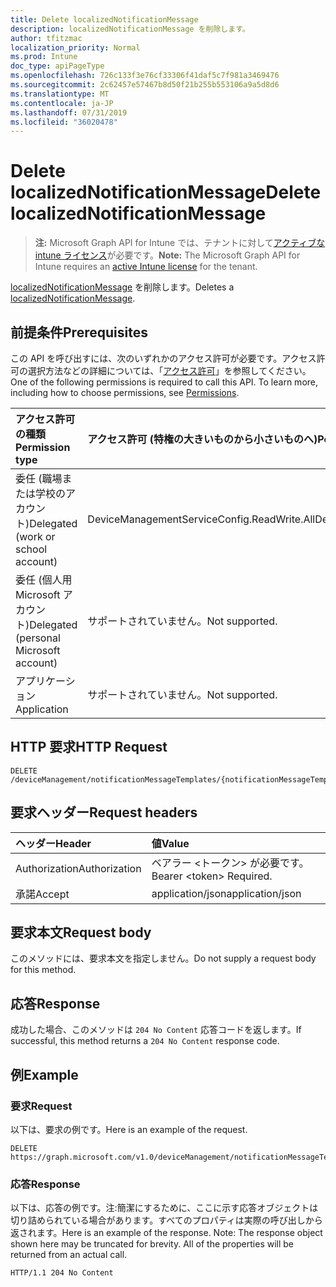 ```yaml
---
title: Delete localizedNotificationMessage
description: localizedNotificationMessage を削除します。
author: tfitzmac
localization_priority: Normal
ms.prod: Intune
doc_type: apiPageType
ms.openlocfilehash: 726c133f3e76cf33306f41daf5c7f981a3469476
ms.sourcegitcommit: 2c62457e57467b8d50f21b255b553106a9a5d8d6
ms.translationtype: MT
ms.contentlocale: ja-JP
ms.lasthandoff: 07/31/2019
ms.locfileid: "36020478"
---
```

# <a name="delete-localizednotificationmessage"></a><span data-ttu-id="62b55-103">Delete localizedNotificationMessage</span><span class="sxs-lookup"><span data-stu-id="62b55-103">Delete localizedNotificationMessage</span></span>

> <span data-ttu-id="62b55-104">**注:** Microsoft Graph API for Intune では、テナントに対して[アクティブな intune ライセンス](https://go.microsoft.com/fwlink/?linkid=839381)が必要です。</span><span class="sxs-lookup"><span data-stu-id="62b55-104">**Note:** The Microsoft Graph API for Intune requires an [active Intune license](https://go.microsoft.com/fwlink/?linkid=839381) for the tenant.</span></span>

<span data-ttu-id="62b55-105">[localizedNotificationMessage](../resources/intune-notification-localizednotificationmessage.md) を削除します。</span><span class="sxs-lookup"><span data-stu-id="62b55-105">Deletes a [localizedNotificationMessage](../resources/intune-notification-localizednotificationmessage.md).</span></span>

## <a name="prerequisites"></a><span data-ttu-id="62b55-106">前提条件</span><span class="sxs-lookup"><span data-stu-id="62b55-106">Prerequisites</span></span>
<span data-ttu-id="62b55-p101">この API を呼び出すには、次のいずれかのアクセス許可が必要です。アクセス許可の選択方法などの詳細については、「[アクセス許可](/graph/permissions-reference)」を参照してください。</span><span class="sxs-lookup"><span data-stu-id="62b55-p101">One of the following permissions is required to call this API. To learn more, including how to choose permissions, see [Permissions](/graph/permissions-reference).</span></span>

|<span data-ttu-id="62b55-109">アクセス許可の種類</span><span class="sxs-lookup"><span data-stu-id="62b55-109">Permission type</span></span>|<span data-ttu-id="62b55-110">アクセス許可 (特権の大きいものから小さいものへ)</span><span class="sxs-lookup"><span data-stu-id="62b55-110">Permissions (from most to least privileged)</span></span>|
|:---|:---|
|<span data-ttu-id="62b55-111">委任 (職場または学校のアカウント)</span><span class="sxs-lookup"><span data-stu-id="62b55-111">Delegated (work or school account)</span></span>|<span data-ttu-id="62b55-112">DeviceManagementServiceConfig.ReadWrite.All</span><span class="sxs-lookup"><span data-stu-id="62b55-112">DeviceManagementServiceConfig.ReadWrite.All</span></span>|
|<span data-ttu-id="62b55-113">委任 (個人用 Microsoft アカウント)</span><span class="sxs-lookup"><span data-stu-id="62b55-113">Delegated (personal Microsoft account)</span></span>|<span data-ttu-id="62b55-114">サポートされていません。</span><span class="sxs-lookup"><span data-stu-id="62b55-114">Not supported.</span></span>|
|<span data-ttu-id="62b55-115">アプリケーション</span><span class="sxs-lookup"><span data-stu-id="62b55-115">Application</span></span>|<span data-ttu-id="62b55-116">サポートされていません。</span><span class="sxs-lookup"><span data-stu-id="62b55-116">Not supported.</span></span>|

## <a name="http-request"></a><span data-ttu-id="62b55-117">HTTP 要求</span><span class="sxs-lookup"><span data-stu-id="62b55-117">HTTP Request</span></span>
<!-- {
  "blockType": "ignored"
}
-->
``` http
DELETE /deviceManagement/notificationMessageTemplates/{notificationMessageTemplateId}/localizedNotificationMessages/{localizedNotificationMessageId}
```

## <a name="request-headers"></a><span data-ttu-id="62b55-118">要求ヘッダー</span><span class="sxs-lookup"><span data-stu-id="62b55-118">Request headers</span></span>
|<span data-ttu-id="62b55-119">ヘッダー</span><span class="sxs-lookup"><span data-stu-id="62b55-119">Header</span></span>|<span data-ttu-id="62b55-120">値</span><span class="sxs-lookup"><span data-stu-id="62b55-120">Value</span></span>|
|:---|:---|
|<span data-ttu-id="62b55-121">Authorization</span><span class="sxs-lookup"><span data-stu-id="62b55-121">Authorization</span></span>|<span data-ttu-id="62b55-122">ベアラー &lt;トークン&gt; が必要です。</span><span class="sxs-lookup"><span data-stu-id="62b55-122">Bearer &lt;token&gt; Required.</span></span>|
|<span data-ttu-id="62b55-123">承諾</span><span class="sxs-lookup"><span data-stu-id="62b55-123">Accept</span></span>|<span data-ttu-id="62b55-124">application/json</span><span class="sxs-lookup"><span data-stu-id="62b55-124">application/json</span></span>|

## <a name="request-body"></a><span data-ttu-id="62b55-125">要求本文</span><span class="sxs-lookup"><span data-stu-id="62b55-125">Request body</span></span>
<span data-ttu-id="62b55-126">このメソッドには、要求本文を指定しません。</span><span class="sxs-lookup"><span data-stu-id="62b55-126">Do not supply a request body for this method.</span></span>

## <a name="response"></a><span data-ttu-id="62b55-127">応答</span><span class="sxs-lookup"><span data-stu-id="62b55-127">Response</span></span>
<span data-ttu-id="62b55-128">成功した場合、このメソッドは `204 No Content` 応答コードを返します。</span><span class="sxs-lookup"><span data-stu-id="62b55-128">If successful, this method returns a `204 No Content` response code.</span></span>

## <a name="example"></a><span data-ttu-id="62b55-129">例</span><span class="sxs-lookup"><span data-stu-id="62b55-129">Example</span></span>

### <a name="request"></a><span data-ttu-id="62b55-130">要求</span><span class="sxs-lookup"><span data-stu-id="62b55-130">Request</span></span>
<span data-ttu-id="62b55-131">以下は、要求の例です。</span><span class="sxs-lookup"><span data-stu-id="62b55-131">Here is an example of the request.</span></span>
``` http
DELETE https://graph.microsoft.com/v1.0/deviceManagement/notificationMessageTemplates/{notificationMessageTemplateId}/localizedNotificationMessages/{localizedNotificationMessageId}
```

### <a name="response"></a><span data-ttu-id="62b55-132">応答</span><span class="sxs-lookup"><span data-stu-id="62b55-132">Response</span></span>
<span data-ttu-id="62b55-p102">以下は、応答の例です。注:簡潔にするために、ここに示す応答オブジェクトは切り詰められている場合があります。すべてのプロパティは実際の呼び出しから返されます。</span><span class="sxs-lookup"><span data-stu-id="62b55-p102">Here is an example of the response. Note: The response object shown here may be truncated for brevity. All of the properties will be returned from an actual call.</span></span>
``` http
HTTP/1.1 204 No Content
```



